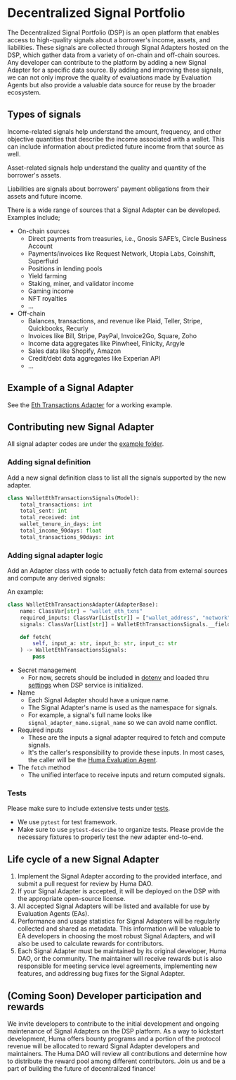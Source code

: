 # Decentralized Signal Portfolio

The Decentralized Signal Portfolio (DSP) is an open platform that enables access to high-quality signals about a borrower's income, assets, and liabilities. These signals are collected through Signal Adapters hosted on the DSP, which gather data from a variety of on-chain and off-chain sources. Any developer can contribute to the platform by adding a new Signal Adapter for a specific data source. By adding and improving these signals, we can not only improve the quality of evaluations made by Evaluation Agents but also provide a valuable data source for reuse by the broader ecosystem.

## Types of signals

Income-related signals help understand the amount, frequency, and other objective quantities that describe the income associated with a wallet. This can include information about predicted future income from that source as well.

Asset-related signals help understand the quality and quantity of the borrower's assets.

Liabilities are signals about borrowers' payment obligations from their assets and future income.

There is a wide range of sources that a Signal Adapter can be developed. Examples include;

- On-chain sources
  - Direct payments from treasuries, i.e., Gnosis SAFE’s, Circle Business Account
  - Payments/invoices like Request Network, Utopia Labs, Coinshift, Superfluid
  - Positions in lending pools
  - Yield farming
  - Staking, miner, and validator income
  - Gaming income
  - NFT royalties
  - …
- Off-chain
  - Balances, transactions, and revenue like Plaid, Teller, Stripe, Quickbooks, Recurly
  - Invoices like Bill, Stripe, PayPal, Invoice2Go, Square, Zoho
  - Income data aggregates like Pinwheel, Finicity, Argyle
  - Sales data like Shopify, Amazon
  - Credit/debt data aggregates like Experian API
  - …

## Example of a Signal Adapter

See the [Eth Transactions Adapter](../examples/signal_adapaters/simple_eth_transactions.py) for a working example.

## Contributing new Signal Adapter

All signal adapter codes are under the [example folder](../examples/signal_adapaters/).

### Adding signal definition

Add a new signal definition class to list all the signals supported by the new adapter.

```python
class WalletEthTransactionsSignals(Model):
    total_transactions: int
    total_sent: int
    total_received: int
    wallet_tenure_in_days: int
    total_income_90days: float
    total_transactions_90days: int
```

### Adding signal adapter logic

Add an Adapter class with code to actually fetch data from external sources and compute any derived signals:

An example:

```python
class WalletEthTransactionsAdapter(AdapterBase):
    name: ClassVar[str] = "wallet_eth_txns"
    required_inputs: ClassVar[List[str]] = ["wallet_address", "network"]
    signals: ClassVar[List[str]] = WalletEthTransactionsSignals.__fields__.keys()

    def fetch(
        self, input_a: str, input_b: str, input_c: str
    ) -> WalletEthTransactionsSignals:
        pass
```

- Secret management
  - For now, secrets should be included in [dotenv](../huma_signals/dotenv/) and loaded thru [settings](../evaluation_agent/settings.py) when DSP service is initialized.
- Name
  - Each Signal Adapter should have a unique name.
  - The Signal Adapter's name is used as the namespace for signals.
  - For example, a signal's full name looks like `signal_adapter_name.signal_name` so we can avoid name conflict.
- Required inputs
  - These are the inputs a signal adapter required to fetch and compute signals.
  - It's the caller's responsibility to provide these inputs. In most cases, the caller will be the [Huma Evaluation Agent](https://docs.huma.finance/developer-guidlines/evaluation_agent).
- The `fetch` method
  - The unified interface to receive inputs and return computed signals.

### Tests

Please make sure to include extensive tests under [tests](../tests/adapters/).

- We use `pytest` for test framework.
- Make sure to use `pytest-describe` to organize tests.
Please provide the necessary fixtures to properly test the new adapter end-to-end.

## Life cycle of a new Signal Adapter

1. Implement the Signal Adapter according to the provided interface, and submit a pull request for review by Huma DAO.
2. If your Signal Adapter is accepted, it will be deployed on the DSP with the appropriate open-source license.
3. All accepted Signal Adapters will be listed and available for use by Evaluation Agents (EAs).
4. Performance and usage statistics for Signal Adapters will be regularly collected and shared as metadata. This information will be valuable to EA developers in choosing the most robust Signal Adapters, and will also be used to calculate rewards for contributors.
5. Each Signal Adapter must be maintained by its original developer, Huma DAO, or the community. The maintainer will receive rewards but is also responsible for meeting service level agreements, implementing new features, and addressing bug fixes for the Signal Adapter.

## (Coming Soon) Developer participation and rewards

We invite developers to contribute to the initial development and ongoing maintenance of Signal Adapters on the DSP platform. As a way to kickstart development, Huma offers bounty programs and a portion of the protocol revenue will be allocated to reward Signal Adapter developers and maintainers. The Huma DAO will review all contributions and determine how to distribute the reward pool among different contributors. Join us and be a part of building the future of decentralized finance!
